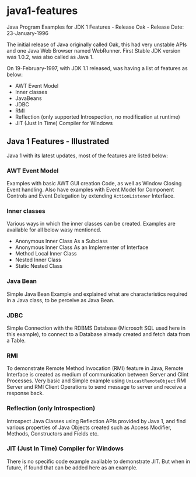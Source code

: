 # java1-features
Java Program Examples for JDK 1 Features - Release Oak - Release Date: 23-January-1996

The initial release of Java originally called Oak, this had very unstable APIs and one Java Web Browser named WebRunner.
First Stable JDK version was 1.0.2, was also called as Java 1.

On 19-February-1997, with JDK 1.1 released, was having a list of features as below:
- AWT Event Model
- Inner classes
- JavaBeans
- JDBC
- RMI
- Reflection (only supported Introspection, no modification at runtime)
- JIT (Just In Time) Compiler for Windows

## Java 1 Features - Illustrated
Java 1 with its latest updates, most of the features are listed below:

### AWT Event Model
Examples with basic AWT GUI creation Code, as well as Window Closing Event handling.
Also have examples with Event Model for Component Controls and Event Delegation by extending `ActionListener` Interface.

### Inner classes
Various ways in which the inner classes can be created. Examples are available for all below wasy mentioned.

- Anonymous Inner Class As a Subclass
- Anonymous Inner Class As an Implementer of Interface
- Method Local Inner Class
- Nested Inner Class
- Static Nested Class

### Java Bean
Simple Java Bean Example and explained what are characteristics required in a Java class, to be perceive as Java Bean.

### JDBC
Simple Connection with the RDBMS Database (Microsoft SQL used here in this example), to connect to a Database already created and fetch data from a Table.

### RMI
To demonstrate Remote Method Invocation (RMI) feature in Java, Remote Interface is created as medium of communication between Server and Clint Processes.
Very basic and Simple example using `UnicastRemoteObject` RMI Server and RMI Client Operations to send message to server and receive a response back.

### Reflection (only Introspection)
Introspect Java Classes using Reflection APIs provided by Java 1, and find various properties of Java Objects created such as Access Modifier, Methods, Constructors and Fields etc.

### JIT (Just In Time) Compiler for Windows
There is no specific code example available to demonstrate JIT. But when in future, if found that can be added here as an example.